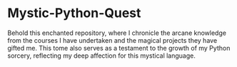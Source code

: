 # Mystic-Python-Quest
Behold this enchanted repository, where I chronicle the arcane knowledge from the courses I have undertaken and the magical projects they have gifted me. This tome also serves as a testament to the growth of my Python sorcery, reflecting my deep affection for this mystical language.
